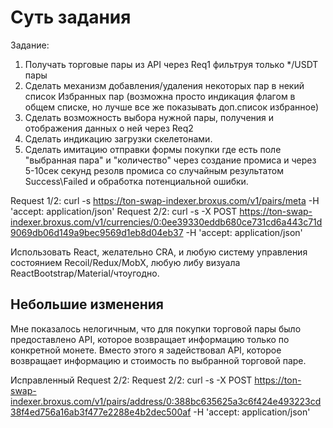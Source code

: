 # Суть задания

Задание:
1. Получать торговые пары из API через Req1 фильтруя только */USDT пары
2. Сделать механизм добавления/удаления некоторых пар в некий список Избранных пар (возможна просто индикация флагом в общем списке, но лучше все же показывать доп.список избранное)
3. Сделать возможность выбора нужной пары, получения и отображения данных о ней через Req2
4. Сделать индикацию загрузки скелетонами.
5. Сделать имитацию отправки формы покупки где есть поле "выбранная пара" и "количество" через создание промиса и через 5-10сек секунд резолв промиса со случайным результатом Success\Failed и обработка потенциальной ошибки.

Request 1/2: curl -s https://ton-swap-indexer.broxus.com/v1/pairs/meta -H 'accept: application/json'
Request 2/2: curl -s -X POST https://ton-swap-indexer.broxus.com/v1/currencies/0:0ee39330eddb680ce731cd6a443c71d9069db06d149a9bec9569d1eb8d04eb37 -H 'accept: application/json'

Использовать React, желательно CRA, и любую систему управления состоянием Recoil/Redux/MobX, любую либу визуала ReactBootstrap/Material/чтоугодно.

## Небольшие изменения

Мне показалось нелогичным, что для покупки торговой пары было предоставлено API, которое возвращает информацию только по конкретной монете.
Вместо этого я задействовал API, которое возвращает информацию и стоимость по выбранной торговой паре.

Исправленный Request 2/2:
Request 2/2: curl -s -X POST https://ton-swap-indexer.broxus.com/v1/pairs/address/0:388bc635625a3c6f424e493223cd38f4ed756a16ab3f477e2288e4b2dec500af -H 'accept: application/json'
